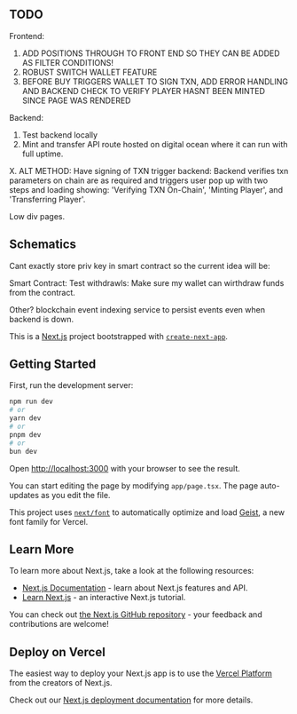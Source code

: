 ## TODO

Frontend: 
1. ADD POSITIONS THROUGH TO FRONT END SO THEY CAN BE ADDED AS FILTER CONDITIONS!
2. ROBUST SWITCH WALLET FEATURE
3. BEFORE BUY TRIGGERS WALLET TO SIGN TXN, ADD ERROR HANDLING AND BACKEND CHECK TO VERIFY PLAYER HASNT BEEN MINTED SINCE PAGE WAS RENDERED


Backend:
1. Test backend locally
2. Mint and transfer API route hosted on digital ocean where it can run with full uptime.

X. ALT METHOD: Have signing of TXN trigger backend: Backend verifies txn parameters on chain are as required and triggers user pop up with two steps and loading showing: 'Verifying TXN On-Chain', 'Minting Player', and 'Transferring Player'.

Low div pages.

## Schematics

Cant exactly store priv key in smart contract so the current idea will be:

Smart Contract:
Test withdrawls: Make sure my wallet can wirthdraw funds from the contract.  


Other?
blockchain event indexing service to persist events even when backend is down.



This is a [Next.js](https://nextjs.org) project bootstrapped with [`create-next-app`](https://nextjs.org/docs/app/api-reference/cli/create-next-app).

## Getting Started

First, run the development server:

```bash
npm run dev
# or
yarn dev
# or
pnpm dev
# or
bun dev
```

Open [http://localhost:3000](http://localhost:3000) with your browser to see the result.

You can start editing the page by modifying `app/page.tsx`. The page auto-updates as you edit the file.

This project uses [`next/font`](https://nextjs.org/docs/app/building-your-application/optimizing/fonts) to automatically optimize and load [Geist](https://vercel.com/font), a new font family for Vercel.

## Learn More

To learn more about Next.js, take a look at the following resources:

- [Next.js Documentation](https://nextjs.org/docs) - learn about Next.js features and API.
- [Learn Next.js](https://nextjs.org/learn) - an interactive Next.js tutorial.

You can check out [the Next.js GitHub repository](https://github.com/vercel/next.js) - your feedback and contributions are welcome!

## Deploy on Vercel

The easiest way to deploy your Next.js app is to use the [Vercel Platform](https://vercel.com/new?utm_medium=default-template&filter=next.js&utm_source=create-next-app&utm_campaign=create-next-app-readme) from the creators of Next.js.

Check out our [Next.js deployment documentation](https://nextjs.org/docs/app/building-your-application/deploying) for more details.
